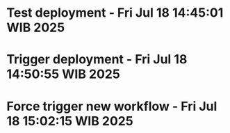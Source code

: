 # Test deployment - Fri Jul 18 14:45:01 WIB 2025
# Trigger deployment - Fri Jul 18 14:50:55 WIB 2025
# Force trigger new workflow - Fri Jul 18 15:02:15 WIB 2025
